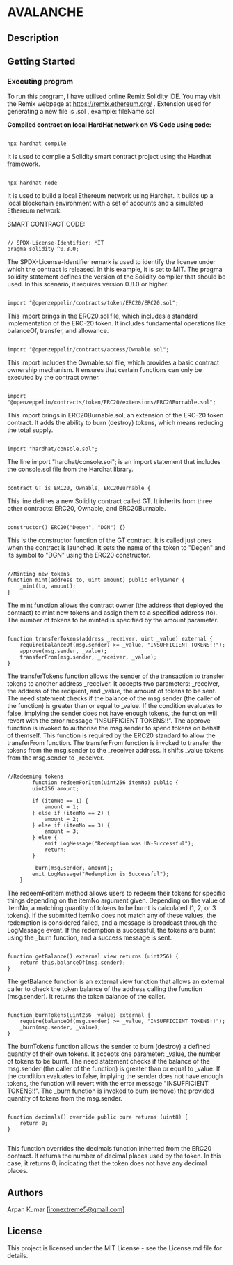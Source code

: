 # AVALANCHE 


## Description


## Getting Started

### Executing program

To run this program, I have utilised online Remix Solidity IDE. You may visit the Remix webpage at https://remix.ethereum.org/ .
Extension used for generating a new file is .sol , example: fileName.sol

**Compiled contract on local HardHat network on VS Code using code:**

```Hardhat

npx hardhat compile

```

 It is used to compile a Solidity smart contract project using the Hardhat framework. 

 ```Hardhat

npx hardhat node

```

It is used to build a local Ethereum network using Hardhat. It builds up a local blockchain environment with a set of accounts and a simulated Ethereum network. 


SMART CONTRACT CODE:

```solidity

// SPDX-License-Identifier: MIT
pragma solidity ^0.8.0;

```
The SPDX-License-Identifier remark is used to identify the license under which the contract is released. In this example, it is set to MIT.
The pragma solidity statement defines the version of the Solidity compiler that should be used. In this scenario, it requires version 0.8.0 or higher.

```solidity

import "@openzeppelin/contracts/token/ERC20/ERC20.sol";

```

This import brings in the ERC20.sol file, which includes a standard implementation of the ERC-20 token. It includes fundamental operations like balanceOf, transfer, and allowance.


```solidity

import "@openzeppelin/contracts/access/Ownable.sol";

```

This import includes the Ownable.sol file, which provides a basic contract ownership mechanism. It ensures that certain functions can only be executed by the contract owner.

```solidity

import "@openzeppelin/contracts/token/ERC20/extensions/ERC20Burnable.sol";

````

This import brings in ERC20Burnable.sol, an extension of the ERC-20 token contract. It adds the ability to burn (destroy) tokens, which means reducing the total supply.

```solidity

import "hardhat/console.sol";

```

The line import "hardhat/console.sol"; is an import statement that includes the console.sol file from the Hardhat library. 

```solidity

contract GT is ERC20, Ownable, ERC20Burnable {

```

This line defines a new Solidity contract called GT. It inherits from three other contracts: ERC20, Ownable, and ERC20Burnable.

```solidity

constructor() ERC20("Degen", "DGN") {}

```

This is the constructor function of the GT contract. It is called just ones when the contract is launched. It sets the name of the token to "Degen" and its symbol to "DGN" using the ERC20 constructor.



```solidity

//Minting new tokens
function mint(address to, uint amount) public onlyOwner {
    _mint(to, amount);
}

```

The mint function allows the contract owner (the address that deployed the contract) to mint new tokens and assign them to a specified address (to). The number of tokens to be minted is specified by the amount parameter.

```solidity

function transferTokens(address _receiver, uint _value) external {
    require(balanceOf(msg.sender) >= _value, "INSUFFICIENT TOKENS!!");
    approve(msg.sender, _value);
    transferFrom(msg.sender, _receiver, _value);
}

```
The transferTokens function allows the sender of the transaction to transfer tokens to another address _receiver. It accepts two parameters: _receiver, the address of the recipient, and _value, the amount of tokens to be sent.
The need statement checks if the balance of the msg.sender (the caller of the function) is greater than or equal to _value. If the condition evaluates to false, implying the sender does not have enough tokens, the function will revert with the error message "INSUFFICIENT TOKENS!!".
The approve function is invoked to authorise the msg.sender to spend tokens on behalf of themself. This function is required by the ERC20 standard to allow the transferFrom function.
The transferFrom function is invoked to transfer the tokens from the msg.sender to the _receiver address. It shifts _value tokens from the msg.sender to _receiver.



```solidity

//Redeeming tokens
        function redeemForItem(uint256 itemNo) public {
        uint256 amount;
        
        if (itemNo == 1) {
            amount = 1;
        } else if (itemNo == 2) {
            amount = 2;
        } else if (itemNo == 3) {
            amount = 3;
        } else {
            emit LogMessage("Redemption was UN-Successful");
            return;
        }

        _burn(msg.sender, amount);
        emit LogMessage("Redemption is Successful");
    }

```

The redeemForItem method allows users to redeem their tokens for specific things depending on the itemNo argument given. Depending on the value of itemNo, a matching quantity of tokens to be burnt is calculated (1, 2, or 3 tokens). If the submitted itemNo does not match any of these values, the redemption is considered failed, and a message is broadcast through the LogMessage event. If the redemption is successful, the tokens are burnt using the _burn function, and a success message is sent.



```solidity

function getBalance() external view returns (uint256) {
    return this.balanceOf(msg.sender);
}

```

The getBalance function is an external view function that allows an external caller to check the token balance of the address calling the function (msg.sender). It returns the token balance of the caller.

```solidity

function burnTokens(uint256 _value) external {
    require(balanceOf(msg.sender) >= _value, "INSUFFICIENT TOKENS!!");
    _burn(msg.sender, _value);
}

```
The burnTokens function allows the sender to burn (destroy) a defined quantity of their own tokens. It accepts one parameter: _value, the number of tokens to be burnt.
The need statement checks if the balance of the msg.sender (the caller of the function) is greater than or equal to _value. If the condition evaluates to false, implying the sender does not have enough tokens, the function will revert with the error message "INSUFFICIENT TOKENS!!".
The _burn function is invoked to burn (remove) the provided quantity of tokens from the msg.sender.



```solidity

function decimals() override public pure returns (uint8) {
    return 0;
}
  
```

This function overrides the decimals function inherited from the ERC20 contract. It returns the number of decimal places used by the token. In this case, it returns 0, indicating that the token does not have any decimal places.

## Authors

Arpan Kumar 
[ironextreme5@gmail.com]

## License

This project is licensed under the MIT License - see the License.md file for details.
